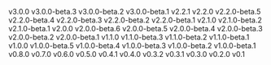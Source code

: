 v3.0.0
v3.0.0-beta.3
v3.0.0-beta.2
v3.0.0-beta.1
v2.2.1
v2.2.0
v2.2.0-beta.5
v2.2.0-beta.4
v2.2.0-beta.3
v2.2.0-beta.2
v2.2.0-beta.1
v2.1.0
v2.1.0-beta.2
v2.1.0-beta.1
v2.0.0
v2.0.0-beta.6
v2.0.0-beta.5
v2.0.0-beta.4
v2.0.0-beta.3
v2.0.0-beta.2
v2.0.0-beta.1
v1.1.0
v1.1.0-beta.3
v1.1.0-beta.2
v1.1.0-beta.1
v1.0.0
v1.0.0-beta.5
v1.0.0-beta.4
v1.0.0-beta.3
v1.0.0-beta.2
v1.0.0-beta.1
v0.8.0
v0.7.0
v0.6.0
v0.5.0
v0.4.1
v0.4.0
v0.3.2
v0.3.1
v0.3.0
v0.2.0
v0.1
